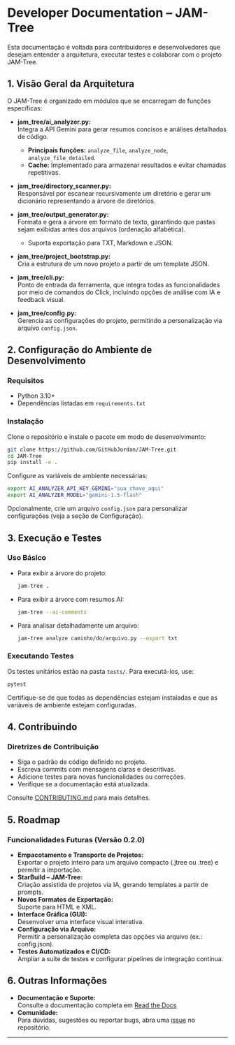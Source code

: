 # Developer Documentation – JAM-Tree

Esta documentação é voltada para contribuidores e desenvolvedores que desejam entender a arquitetura, executar testes e colaborar com o projeto JAM-Tree.

## 1. Visão Geral da Arquitetura

O JAM-Tree é organizado em módulos que se encarregam de funções específicas:

- **jam_tree/ai_analyzer.py:**  
  Integra a API Gemini para gerar resumos concisos e análises detalhadas de código.  
  - **Principais funções:** `analyze_file`, `analyze_node`, `analyze_file_detailed`.
  - **Cache:** Implementado para armazenar resultados e evitar chamadas repetitivas.

- **jam_tree/directory_scanner.py:**  
  Responsável por escanear recursivamente um diretório e gerar um dicionário representando a árvore de diretórios.

- **jam_tree/output_generator.py:**  
  Formata e gera a árvore em formato de texto, garantindo que pastas sejam exibidas antes dos arquivos (ordenação alfabética).  
  - Suporta exportação para TXT, Markdown e JSON.

- **jam_tree/project_bootstrap.py:**  
  Cria a estrutura de um novo projeto a partir de um template JSON.

- **jam_tree/cli.py:**  
  Ponto de entrada da ferramenta, que integra todas as funcionalidades por meio de comandos do Click, incluindo opções de análise com IA e feedback visual.

- **jam_tree/config.py:**  
  Gerencia as configurações do projeto, permitindo a personalização via arquivo `config.json`.

## 2. Configuração do Ambiente de Desenvolvimento

### Requisitos
- Python 3.10+
- Dependências listadas em `requirements.txt`

### Instalação
Clone o repositório e instale o pacote em modo de desenvolvimento:
```bash
git clone https://github.com/GitHubJordan/JAM-Tree.git
cd JAM-Tree
pip install -e .
```
Configure as variáveis de ambiente necessárias:
```bash
export AI_ANALYZER_API_KEY_GEMINI="sua_chave_aqui"
export AI_ANALYZER_MODEL="gemini-1.5-flash"
```
Opcionalmente, crie um arquivo `config.json` para personalizar configurações (veja a seção de Configuração).

## 3. Execução e Testes

### Uso Básico
- Para exibir a árvore do projeto:
  ```bash
  jam-tree .
  ```
- Para exibir a árvore com resumos AI:
  ```bash
  jam-tree --ai-comments
  ```
- Para analisar detalhadamente um arquivo:
  ```bash
  jam-tree analyze caminho/do/arquivo.py --export txt
  ```

### Executando Testes
Os testes unitários estão na pasta `tests/`. Para executá-los, use:
```bash
pytest
```
Certifique-se de que todas as dependências estejam instaladas e que as variáveis de ambiente estejam configuradas.

## 4. Contribuindo

### Diretrizes de Contribuição
- Siga o padrão de código definido no projeto.
- Escreva commits com mensagens claras e descritivas.
- Adicione testes para novas funcionalidades ou correções.
- Verifique se a documentação está atualizada.

Consulte [CONTRIBUTING.md](CONTRIBUTING.md) para mais detalhes.

## 5. Roadmap

### Funcionalidades Futuras (Versão 0.2.0)
- **Empacotamento e Transporte de Projetos:**  
  Exportar o projeto inteiro para um arquivo compacto (.jtree ou .tree) e permitir a importação.
- **StarBuild – JAM-Tree:**  
  Criação assistida de projetos via IA, gerando templates a partir de prompts.
- **Novos Formatos de Exportação:**  
  Suporte para HTML e XML.
- **Interface Gráfica (GUI):**  
  Desenvolver uma interface visual interativa.
- **Configuração via Arquivo:**  
  Permitir a personalização completa das opções via arquivo (ex.: config.json).
- **Testes Automatizados e CI/CD:**  
  Ampliar a suíte de testes e configurar pipelines de integração contínua.

## 6. Outras Informações

- **Documentação e Suporte:**  
  Consulte a documentação completa em [Read the Docs](https://jam-tree.readthedocs.io/)
- **Comunidade:**  
  Para dúvidas, sugestões ou reportar bugs, abra uma [issue](https://github.com/GitHubJordan/JAM-Tree/issues) no repositório.

---
